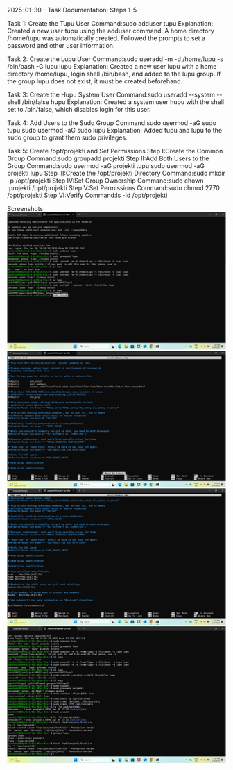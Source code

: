 2025-01-30 - Task Documentation: Steps 1-5

Task 1: Create the Tupu User
Command:sudo adduser tupu
Explanation:
Created a new user tupu using the adduser command.
A home directory /home/tupu was automatically created.
Followed the prompts to set a password and other user information.

Task 2: Create the Lupu User
Command:sudo useradd -m -d /home/lupu -s /bin/bash -G lupu lupu
Explanation:
Created a new user lupu with a home directory /home/lupu, login shell /bin/bash, and added to the lupu group.
If the group lupu does not exist, it must be created beforehand.

Task 3: Create the Hupu System User
Command:sudo useradd --system --shell /bin/false hupu
Explanation:
Created a system user hupu with the shell set to /bin/false, which disables login for this user.

Task 4: Add Users to the Sudo Group
Command:sudo usermod -aG sudo tupu
        sudo usermod -aG sudo lupu
Explanation:
Added tupu and lupu to the sudo group to grant them sudo privileges.

Task 5: Create /opt/projekti and Set Permissions
Step I:Create the Common Group
Command:sudo groupadd projekti
Step II:Add Both Users to the Group
Command:sudo usermod -aG projekti tupu
        sudo usermod -aG projekti lupu
Step III:Create the /opt/projekti Directory
Command:sudo mkdir -p /opt/projekti
Step IV:Set Group Ownership
Command:sudo chown :projekti /opt/projekti
Step V:Set Permissions
Command:sudo chmod 2770 /opt/projekti
Step VI:Verify
Command:ls -ld /opt/projekti

Screenshots
![Image Description](images/A31.png)
![Image Description](images/A32.png)
![Image Description](images/A33.png)
![Image Description](images/A34.png)







